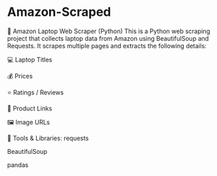 # Amazon-Scraped

🛒 Amazon Laptop Web Scraper (Python)
This is a Python web scraping project that collects laptop data from Amazon using BeautifulSoup and Requests. It scrapes multiple pages and extracts the following details:

💻 Laptop Titles

💰 Prices

⭐ Ratings / Reviews

🔗 Product Links

🖼️ Image URLs

🧰 Tools & Libraries:
requests

BeautifulSoup

pandas
